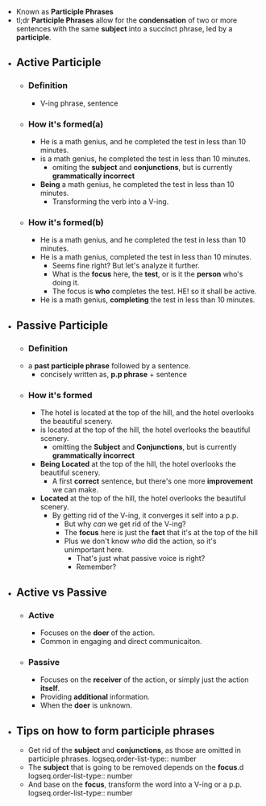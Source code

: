 - Known as **Participle Phrases**
- tl;dr **Participle Phrases** allow for the **condensation** of two or more sentences with the same **subject** into a succinct phrase, led by a **participle**.
- ## **Active** Participle
	- ### Definition
		- V-ing phrase, sentence
	- ### How it's formed(a)
		- He is a math genius, and he completed the test in less than 10 minutes.
		- is a math genius, he completed the test in less than 10 minutes.
			- omiting the **subject** and **conjunctions**, but is currently **grammatically incorrect**
		- **Being** a math genius, he completed the test in less than 10 minutes.
			- Transforming the verb into a V-ing.
	- ### How it's formed(b)
		- He is a math genius, and he completed the test in less than 10 minutes.
		- He is a math genius, completed the test in less than 10 minutes.
			- Seems fine right? But let's analyze it further.
			- What is the **focus** here, the **test**, or is it the **person** who's doing it.
			- The focus is **who** completes the test. HE! so it shall be active.
		- He is a math genius, **completing** the test in less than 10 minutes.
- ## **Passive** Participle
	- ### Definition
	- a **past participle phrase** followed by a sentence.
		- concisely written as, **p.p phrase** + sentence
	- ### How it's formed
		- The hotel is located at the top of the hill, and the hotel overlooks the beautiful scenery.
		- is located at the top of the hill, the hotel overlooks the beautiful scenery.
			- omitting the **Subject** and **Conjunctions**, but is currently **grammatically incorrect**
		- **Being Located** at the top of the hill, the hotel overlooks the beautiful scenery.
			- A first **correct** sentence, but there's one more **improvement** we can make.
		- **Located** at the top of the hill, the hotel overlooks the beautiful scenery.
			- By getting rid of the V-ing, it converges it self into a p.p.
				- But why *can* we get rid of the V-ing?
				- The **focus** here is just the **fact** that it's at the top of the hill
				- Plus we don't know *who* did the action, so it's unimportant here.
					- That's just what passive voice is right?
					- Remember?
- ## **Active** vs **Passive**
	- ### Active
		- Focuses on the **doer** of the action.
		- Common in engaging and direct communicaiton.
	- ### Passive
		- Focuses on the **receiver** of the action, or simply just the action **itself**.
		- Providing **additional** information.
		- When the **doer** is unknown.
- ## Tips on how to form participle phrases
	- Get rid of the **subject** and **conjunctions**, as those are omitted in participle phrases.
	  logseq.order-list-type:: number
	- The **subject** that is going to be removed depends on the **focus**.d
	  logseq.order-list-type:: number
	- And base on the **focus**, transform the word into a V-ing or a p.p.
	  logseq.order-list-type:: number